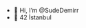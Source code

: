 - 👋 Hi, I’m @SudeDemirr
- 👀 42 İstanbul


<!---
SudeDemirr/SudeDemirr is a ✨ special ✨ repository because its `README.md` (this file) appears on your GitHub profile.
You can click the Preview link to take a look at your changes.
--->
